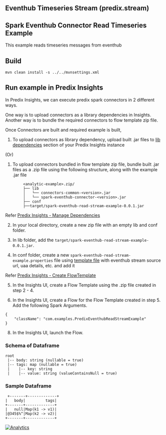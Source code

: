 ## Eventhub Timeseries Stream (predix.stream) 
## Spark Eventhub Connector Read Timeseries Example

This example reads timeseries messages from eventhub

## Build

`mvn clean install -s ../../mvnsettings.xml`

## Run example in Predix Insights

In Predix Insights, we can execute predix spark connectors in 2 different ways.

One way is to upload connectors as a library dependencies in Insights.
Another way is to bundle the required connectors to flow template zip file.

Once Connectors are built and required example is built,

1. To upload connectors as library dependency, upload built .jar files to [lib dependencies](https://docsstaging.predix.io/en-US/content/service/data_management/Andromeda/manage-dependencies#task_d912544c-d26e-471a-a0dc-78309c42b1fe) section of your Predix Insights instance

(Or)

1. To upload connectors bundled in flow template zip file, bundle built .jar files as a .zip file using the following structure, along with the example .jar file

```
        <analytic-example>.zip/
        ├── lib
        │   └── connectors-common-<version>.jar
        │   └── spark-eventhub-connector-<version>.jar
        ├── conf
        ├──target/spark-eventhub-read-stream-example-0.0.1.jar
```

Refer [Predix Insights - Manage Dependencies](https://docsstaging.predix.io/en-US/content/service/data_management/Andromeda/manage-dependencies#task_d912544c-d26e-471a-a0dc-78309c42b1fe)

2. In your local directory, create a new zip file with an empty lib and conf folder.

3. In lib folder, add the `target/spark-eventhub-read-stream-example-0.0.1.jar`.

4. In conf folder, create a new `spark-eventhub-read-stream-example.properties` file using [template file](./conf/spark-eventhub-read-stream-example.properties.template) with eventhub stream source url, uaa details, etc. and add it

Refer [Predix Insights - Create FlowTemplate](https://docsstaging.predix.io/en-US/content/service/data_management/Andromeda/configure-flow-template#concept_03b3089b-2c0a-41f2-856d-4cd457a95896)

5. In the Insights UI, create a Flow Template using the .zip file created in step 2 - 4.

6. In the Insights UI, create a Flow for the Flow Template created in step 5. Add the following Spark Arguments.

```
{
    "className": "com.examples.PredixEventhubReadStreamExample"
}
```

8. In the Insights UI, launch the Flow.

### Schema of Dataframe

```
root
 |-- body: string (nullable = true)
 |-- tags: map (nullable = true)
 |    |-- key: string
 |    |-- value: string (valueContainsNull = true)
```

### Sample Dataframe

```
 +-------+-------------+
|   body|         tags|
+-------+-------------+
|   null|Map(k1 -> v1)|
|@345$%^|Map(k2 -> v2)|
+-------+-------------+

```

[![Analytics](https://ga-beacon.appspot.com/UA-82773213-1/predix-insights-examples/readme?pixel)](https://github.com/PredixDev)
